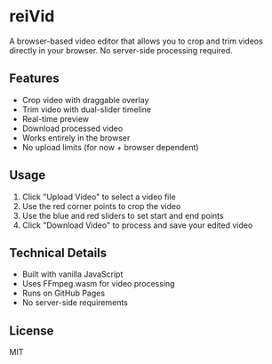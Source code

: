# reiVid

A browser-based video editor that allows you to crop and trim videos directly in your browser. No server-side processing required.

## Features
- Crop video with draggable overlay
- Trim video with dual-slider timeline
- Real-time preview
- Download processed video
- Works entirely in the browser
- No upload limits (for now + browser dependent)

## Usage
1. Click "Upload Video" to select a video file
2. Use the red corner points to crop the video
3. Use the blue and red sliders to set start and end points
4. Click "Download Video" to process and save your edited video

## Technical Details
- Built with vanilla JavaScript
- Uses FFmpeg.wasm for video processing
- Runs on GitHub Pages
- No server-side requirements

## License
MIT 